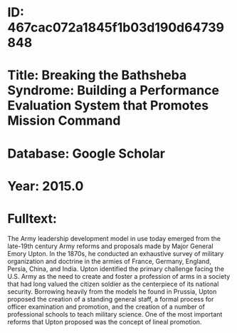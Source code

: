 # ID: 467cac072a1845f1b03d190d64739848
# Title: Breaking the Bathsheba Syndrome: Building a Performance Evaluation System that Promotes Mission Command
# Database: Google Scholar
# Year: 2015.0
# Fulltext:
The Army leadership development model in use today emerged from the late-19th century Army reforms and proposals made by Major General Emory Upton.
In the 1870s, he conducted an exhaustive survey of military organization and doctrine in the armies of France, Germany, England, Persia, China, and India.
Upton identified the primary challenge facing the U.S. Army as the need to create and foster a profession of arms in a society that had long valued the citizen soldier as the centerpiece of its national security.
Borrowing heavily from the models he found in Prussia, Upton proposed the creation of a standing general staff, a formal process for officer examination and promotion, and the creation of a number of professional schools to teach military science.
One of the most important reforms that Upton proposed was the concept of lineal promotion.